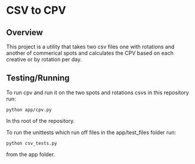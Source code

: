 # CSV to CPV 

## Overview
This project is a utility that takes two csv files one with rotations and another of commerical spots and calculates the CPV based on each creative or by rotation per day.

## Testing/Running
To run cpv and run it on the two spots and rotations csvs in this repository run:

    python app/cpv.py
 
In ths root of the repository.


To run the unittests which run off files in the app/test_files folder run:

    python csv_tests.py
    
from the app folder.



